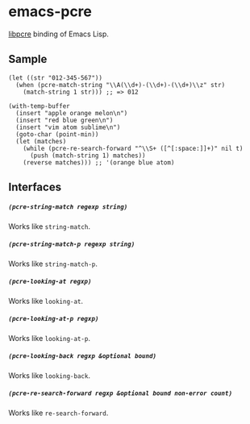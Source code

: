 # emacs-pcre

[libpcre](http://www.pcre.org/) binding of Emacs Lisp.

## Sample

``` emacs-lisp
(let ((str "012-345-567"))
  (when (pcre-match-string "\\A(\\d+)-(\\d+)-(\\d+)\\z" str)
    (match-string 1 str))) ;; => 012

(with-temp-buffer
  (insert "apple orange melon\n")
  (insert "red blue green\n")
  (insert "vim atom sublime\n")
  (goto-char (point-min))
  (let (matches)
    (while (pcre-re-search-forward "^\\S+ ([^[:space:]]+)" nil t)
      (push (match-string 1) matches))
    (reverse matches))) ;; '(orange blue atom)
```

## Interfaces

##### `(pcre-string-match regexp string)`

Works like `string-match`.

##### `(pcre-string-match-p regexp string)`

Works like `string-match-p`.

##### `(pcre-looking-at regxp)`

Works like `looking-at`.

##### `(pcre-looking-at-p regxp)`

Works like `looking-at-p`.

##### `(pcre-looking-back regxp &optional bound)`

Works like `looking-back`.

##### `(pcre-re-search-forward regxp &optional bound non-error count)`

Works like `re-search-forward`.

